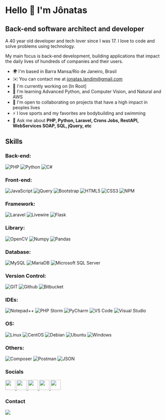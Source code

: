 Hello 👋 I'm Jônatas
==========================

Back-end software architect and developer
-----------------------------

A 40 year old developer and tech lover since I was 17. I love to code and solve problems using technology.

My main focus is back-end development, building applications that impact the daily lives of hundreds of companies and their users.

* 🌍  I'm based in Barra Mansa/Rio de Janeiro, Brasil
* ✉️  You can contact me at [jonatas.landim@gmail.com](mailto:jonatas.landim@gmail.com)
* 🚀  I'm currently working on [In Root]
* 🧠  I'm learning Advanced Python, and Computer Vision, and Natural and AWS
* 🤝  I'm open to collaborating on projects that have a high impact in peoples lives
* ⚡  I love sports and my favorites are bodybuilding and swimming
* 💬  Ask me about **PHP, Python, Laravel, Crons Jobs, RestAPI, WebServices SOAP, SQL, jQuery, etc**


## Skills

### Back-end:
<p align="left">
	<img src="https://img.shields.io/badge/PHP-777BB4?style=for-the-badge&logo=php&logoColor=white" alt="PHP" /> 
	<img src="https://img.shields.io/badge/Python-FFD43B?style=for-the-badge&logo=python&logoColor=blue" alt="Python" /> 
	<img src="https://img.shields.io/badge/C%23-239120?style=for-the-badge&logo=c-sharp&logoColor=white" alt="C#" /> 
</p>

### Front-end:
<p align="left">
	<img src="https://img.shields.io/badge/JavaScript-323330?style=for-the-badge&logo=javascript&logoColor=F7DF1E" alt="JavaScript" /> 
	<img src="https://img.shields.io/badge/jQuery-0769AD?style=for-the-badge&logo=jquery&logoColor=white" alt="jQuery" /> 
	<img src="https://img.shields.io/badge/Bootstrap-563D7C?style=for-the-badge&logo=bootstrap&logoColor=white" alt="Bootstrap" /> 
	<img src="https://img.shields.io/badge/HTML5-E34F26?style=for-the-badge&logo=html5&logoColor=white" alt="HTML5" /> 
	<img src="https://img.shields.io/badge/CSS3-1572B6?style=for-the-badge&logo=css3&logoColor=white" alt="CSS3" /> 
	<img src="https://img.shields.io/badge/npm-CB3837?style=for-the-badge&logo=npm&logoColor=white" alt="NPM" /> 
</p>

### Framework:
<p align="left">
	<img src="https://img.shields.io/badge/Laravel-FF2D20?style=for-the-badge&logo=laravel&logoColor=white" alt="Laravel" /> 
	<img src="https://img.shields.io/badge/livewire-4e56a6?style=for-the-badge&logo=livewire&logoColor=white" alt="Livewire" /> 
	<img src="https://img.shields.io/badge/Flask-000000?style=for-the-badge&logo=flask&logoColor=white" alt="Flask" /> 
</p>

### Library:
<p align="left">
	<img src="https://img.shields.io/badge/OpenCV-27338e?style=for-the-badge&logo=OpenCV&logoColor=white" alt="OpenCV" /> 
	<img src="https://img.shields.io/badge/Numpy-777BB4?style=for-the-badge&logo=numpy&logoColor=white" alt="Numpy" /> 
	<img src="https://img.shields.io/badge/Pandas-2C2D72?style=for-the-badge&logo=pandas&logoColor=white" alt="Pandas" /> 
</p>

### Database:
<p align="left">
	<img src="https://img.shields.io/badge/MySQL-005C84?style=for-the-badge&logo=mysql&logoColor=white" alt="MySQL" /> 
	<img src="https://img.shields.io/badge/MariaDB-003545?style=for-the-badge&logo=mariadb&logoColor=white" alt="MariaDB" /> 
	<img src="https://img.shields.io/badge/Microsoft%20SQL%20Server-CC2927?style=for-the-badge&logo=microsoft%20sql%20server&logoColor=white" alt="Microsoft SQL Server" /> 
</p>

### Version Control:
<p align="left">
	<img src="https://img.shields.io/badge/GIT-E44C30?style=for-the-badge&logo=git&logoColor=white" alt="GIT" /> 
	<img src="https://img.shields.io/badge/GitHub-100000?style=for-the-badge&logo=github&logoColor=white" alt="Github" /> 
	<img src="https://img.shields.io/badge/Bitbucket-0747a6?style=for-the-badge&logo=bitbucket&logoColor=white" alt="Bitbucket" /> 
</p>

### IDEs:
<p align="left">
	<img src="https://img.shields.io/badge/Notepad++-90E59A.svg?style=for-the-badge&logo=notepad%2B%2B&logoColor=black" alt="Notepad++" /> 
	<img src="http://img.shields.io/badge/-PHPStorm-181717?style=for-the-badge&logo=phpstorm&logoColor=white" alt="PHP Storm" /> 
	<img src="https://img.shields.io/badge/PyCharm-000000.svg?&style=for-the-badge&logo=PyCharm&logoColor=white" alt="PyCharm" /> 
	<img src="https://img.shields.io/badge/VSCode-0078D4?style=for-the-badge&logo=visual%20studio%20code&logoColor=white" alt="VS Code" /> 
	<img src="https://img.shields.io/badge/Visual_Studio-5C2D91?style=for-the-badge&logo=visual%20studio&logoColor=white" alt="Visual Studio" /> 
</p>

### OS:
<p align="left">
	<img src="https://img.shields.io/badge/Linux-FCC624?style=for-the-badge&logo=linux&logoColor=black" alt="Linux" /> 
	<img src="https://img.shields.io/badge/Cent%20OS-262577?style=for-the-badge&logo=CentOS&logoColor=white" alt="CentOS" /> 
	<img src="https://img.shields.io/badge/Debian-A81D33?style=for-the-badge&logo=debian&logoColor=white" alt="Debian" /> 
	<img src="https://img.shields.io/badge/Ubuntu-E95420?style=for-the-badge&logo=ubuntu&logoColor=white" alt="Ubuntu" /> 
	<img src="https://img.shields.io/badge/Windows-0078D6?style=for-the-badge&logo=windows&logoColor=white" alt="Windows" /> 
</p>

### Others:
<p align="left">
	<img src="https://img.shields.io/badge/Composer-885630?style=for-the-badge&logo=Composer&logoColor=white" alt="Composer" /> 
	<img src="https://img.shields.io/badge/Postman-FF6C37?style=for-the-badge&logo=Postman&logoColor=white" alt="Postman" /> 
	<img src="https://img.shields.io/badge/json-5E5C5C?style=for-the-badge&logo=json&logoColor=white" alt="JSON" /> 
</p>


### Socials

<p align="left"> 
	<a href="https://www.github.com/jonataslandim" target="_blank" rel="noreferrer">
		<img src="https://raw.githubusercontent.com/danielcranney/readme-generator/main/public/icons/socials/github.svg" width="32" height="32" />
	</a> 
	<a href="https://www.linkedin.com/in/jonatas-landim-silva/" target="_blank" rel="noreferrer">
		<img src="https://raw.githubusercontent.com/danielcranney/readme-generator/main/public/icons/socials/linkedin.svg" width="32" height="32" />
	</a> 
	<a href="https://www.instagram.com/jonatas_landim/" target="_blank" rel="noreferrer">
		<img src="https://raw.githubusercontent.com/danielcranney/readme-generator/main/public/icons/socials/instagram.svg" width="32" height="32" />
	</a> 
	<a href="https://www.facebook.com/jonatas.landim.3" target="_blank" rel="noreferrer">
		<img src="https://raw.githubusercontent.com/danielcranney/readme-generator/main/public/icons/socials/facebook.svg" width="32" height="32" />
	</a>
	<a href="mailto:jonatas.landim@gmail.com" target="_blank" rel="noreferrer">
		<img src="https://user-images.githubusercontent.com/5141132/50740364-7ea80880-1217-11e9-8faf-2348e31beedd.png" width="32" height="32" />
	</a>
</p>


<!--
### Badges

<b>My GitHub Stats</b>

<a href="http://www.github.com/jonataslandim">
	<img src="https://github-readme-stats-jonataslandim.vercel.app/api?username=jonataslandim&show_icons=true&hide=&count_private=true&title_color=3382ed&text_color=ffffff&icon_color=3382ed&bg_color=171717&hide_border=true&show_icons=true" alt="jonataslandim's GitHub stats" />
</a>

<a href="http://www.github.com/jonataslandim">
	<img src="https://github-readme-streak-stats.herokuapp.com/?user=jonataslandim&stroke=ffffff&background=171717&ring=3382ed&fire=3382ed&currStreakNum=ffffff&currStreakLabel=3382ed&sideNums=ffffff&sideLabels=ffffff&dates=ffffff&hide_border=true" />
</a>

<a href="http://www.github.com/jonataslandim">
	<img src="https://activity-graph.herokuapp.com/graph?username=jonataslandim&bg_color=171717&color=ffffff&line=3382ed&point=ffffff&area_color=171717&area=true&hide_border=true&custom_title=GitHub%20Commits%20Graph" alt="GitHub Commits Graph" />
</a>

<a href="https://github.com/jonataslandim" align="left">
	<img src="https://github-readme-stats-jonataslandim.vercel.app/api/top-langs/?username=jonataslandim&layout=compact&title_color=3382ed&text_color=ffffff&icon_color=3382ed&bg_color=171717&hide_border=true&locale=en&custom_title=Top%20%Languages" alt="Top Languages" />
</a>
-->


### Contact

<a href="mailto:jonatas.landim@gmail.com">
	<img src="https://img.shields.io/badge/Gmail-D14836?style=for-the-badge&logo=gmail&logoColor=white" />
</a>
